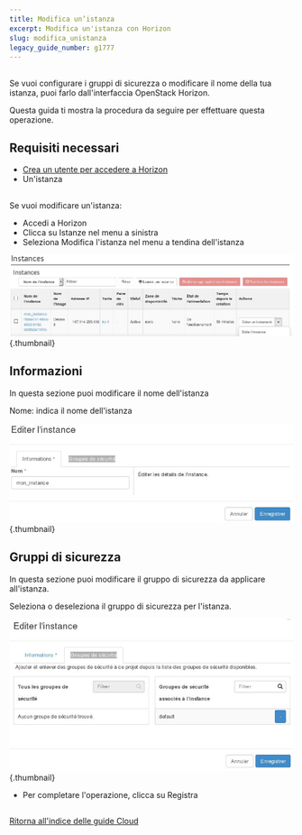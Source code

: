 ```yaml
---
title: Modifica un’istanza
excerpt: Modifica un'istanza con Horizon
slug: modifica_unistanza
legacy_guide_number: g1777
---
```



## 
Se vuoi configurare i gruppi di sicurezza o modificare il nome della tua istanza, puoi farlo dall'interfaccia OpenStack Horizon.

Questa guida ti mostra la procedura da seguire per effettuare questa operazione.


## Requisiti necessari

- [Crea un utente per accedere a Horizon]({legacy}1773)
- Un'istanza




## 
Se vuoi modificare un'istanza:


- Accedi a Horizon
- Clicca su Istanze nel menu a sinistra
- Seleziona Modifica l'istanza nel menu a tendina dell'istanza



![](images/img_2647.jpg){.thumbnail}

## Informazioni
In questa sezione puoi modificare il nome dell'istanza

Nome: indica il nome dell'istanza

![](images/img_2649.jpg){.thumbnail}

## Gruppi di sicurezza
In questa sezione puoi modificare il gruppo di sicurezza da applicare all'istanza.

Seleziona o deseleziona il gruppo di sicurezza per l'istanza.

![](images/img_2648.jpg){.thumbnail}

- Per completare l'operazione, clicca su Registra




## 
[Ritorna all'indice delle guide Cloud]({legacy}1785)

